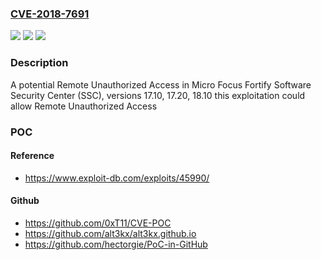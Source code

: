 ### [CVE-2018-7691](https://cve.mitre.org/cgi-bin/cvename.cgi?name=CVE-2018-7691)
![](https://img.shields.io/static/v1?label=Product&message=Fortify%20Software%20Security%20Center%20(SSC)&color=blue)
![](https://img.shields.io/static/v1?label=Version&message=n%2Fa&color=blue)
![](https://img.shields.io/static/v1?label=Vulnerability&message=Remote%20Unauthorized%20Access&color=brighgreen)

### Description

A potential Remote Unauthorized Access in Micro Focus Fortify Software Security Center (SSC), versions 17.10, 17.20, 18.10 this exploitation could allow Remote Unauthorized Access

### POC

#### Reference
- https://www.exploit-db.com/exploits/45990/

#### Github
- https://github.com/0xT11/CVE-POC
- https://github.com/alt3kx/alt3kx.github.io
- https://github.com/hectorgie/PoC-in-GitHub

